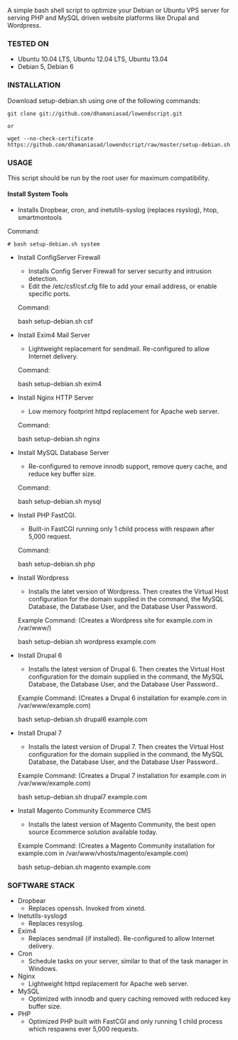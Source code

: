 A simple bash shell script to optimize your Debian or Ubuntu VPS server for serving PHP and MySQL driven website platforms like Drupal and Wordpress.

### TESTED ON
* Ubuntu 10.04 LTS, Ubuntu 12.04 LTS, Ubuntu 13.04
* Debian 5, Debian 6

### INSTALLATION
Download setup-debian.sh using one of the following commands:

    git clone git://github.com/dhamaniasad/lowendscript.git

    or

    wget --no-check-certificate https://github.com/dhamaniasad/lowendscript/raw/master/setup-debian.sh

### USAGE
This script should be run by the root user for maximum compatibility.

#### Install System Tools 
  - Installs Dropbear, cron, and inetutils-syslog (replaces rsyslog), htop, smartmontools

  Command:    
  
    # bash setup-debian.sh system
  
* Install ConfigServer Firewall
  - Installs Config Server Firewall for server security and intrusion detection.
  - Edit the /etc/csf/csf.cfg file to add your email address, or enable specific ports.

  Command:
  
  bash setup-debian.sh csf
  
* Install Exim4 Mail Server 
  - Lightweight replacement for sendmail. Re-configured to allow Internet delivery.

  Command:    
  
  bash setup-debian.sh exim4

* Install Nginx HTTP Server
  - Low memory footprint httpd replacement for Apache web server.

  Command:    
  
  bash setup-debian.sh nginx

* Install MySQL Database Server
  - Re-configured to remove innodb support, remove query cache, and reduce key buffer size.

  Command:    
  
  bash setup-debian.sh mysql

* Install PHP FastCGI.
  - Built-in FastCGI running only 1 child process with respawn after 5,000 request.

  Command:    
  
  bash setup-debian.sh php

* Install Wordpress 
  - Installs the latet version of Wordpress. Then creates the Virtual Host configuration for the domain supplied in the command, the MySQL Database, the Database User, and the Database User Password.

  Example Command: (Creates a Wordpress site for example.com in /var/www/)    
  
  bash setup-debian.sh wordpress example.com

* Install Drupal 6 
  - Installs the latest version of Drupal 6. Then creates the Virtual Host configuration for the domain supplied in the command, the MySQL Database, the Database User, and the Database User Password..

  Example Command:  (Creates a Drupal 6 installation for example.com in /var/www/example.com)  
  
  bash setup-debian.sh drupal6 example.com
  
* Install Drupal 7 
  - Installs the latest version of Drupal 7. Then creates the Virtual Host configuration for the domain supplied in the command, the MySQL Database, the Database User, and the Database User Password..

  Example Command:  (Creates a Drupal 7 installation for example.com in /var/www/example.com)  
  
  bash setup-debian.sh drupal7 example.com

* Install Magento Community Ecommerce CMS
  - Installs the latest version of Magento Community, the best open source Ecommerce solution available today.
  
  Example Command: (Creates a Magento Community installation for example.com in /var/www/vhosts/magento/example.com)
  
  bash setup-debian.sh magento example.com

### SOFTWARE STACK
* Dropbear 
  - Replaces openssh. Invoked from xinetd.
* Inetutils-syslogd 
  - Replaces resyslog.
* Exim4 
  - Replaces sendmail (if installed). Re-configured to allow Internet delivery.
* Cron 
  - Schedule tasks on your server, similar to that of the task manager in Windows.
* Nginx 
  - Lightweight httpd replacement for Apache web server.
* MySQL 
  - Optimized with innodb and query caching removed with reduced key buffer size. 
* PHP 
  - Optimized PHP built with FastCGI and only running 1 child process which respawns ever 5,000 requests.